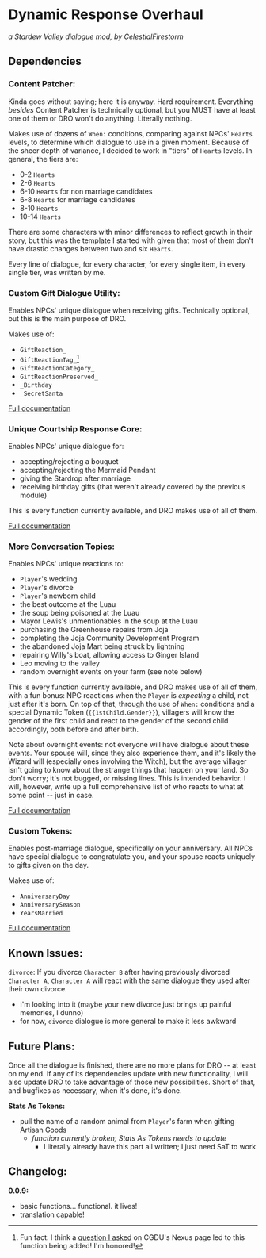 # Dynamic Response Overhaul
_a Stardew Valley dialogue mod, by CelestialFirestorm_

## Dependencies
### Content Patcher:
Kinda goes without saying; here it is anyway. Hard requirement. Everything _besides_ Content Patcher is technically optional, but you MUST have at least one of them or DRO won't do anything. Literally nothing.

Makes use of dozens of `When:` conditions, comparing against NPCs' `Hearts` levels, to determine which dialogue to use in a given moment. Because of the sheer depth of variance, I decided to work in "tiers" of `Hearts` levels. In general, the tiers are:
  - 0-2 `Hearts`
  - 2-6 `Hearts`
  - 6-10 `Hearts` for non marriage candidates
  - 6-8 `Hearts` for marriage candidates
  - 8-10 `Hearts`
  - 10-14 `Hearts`

There are some characters with minor differences to reflect growth in their story, but this was the template I started with given that most of them don't have drastic changes between two and six `Hearts`.

Every line of dialogue, for every character, for every single item, in every single tier, was written by me.

### Custom Gift Dialogue Utility:
Enables NPCs' unique dialogue when receiving gifts. Technically optional, but this is the main purpose of DRO.

Makes use of:
  - `GiftReaction_`
  - `GiftReactionTag_`[^1]
  - `GiftReactionCategory_`
  - `GiftReactionPreserved_`
  - `_Birthday`
  - `_SecretSanta`

[Full documentation](https://github.com/purrplingcat/StardewMods/tree/master/CustomGiftDialogue#create-gift-reaction-dialogues)
[^1]: Fun fact: I think a [question I asked](https://forums.nexusmods.com/index.php?showtopic=9406113/#entry105545063) on CGDU's Nexus page led to this function being added! I'm honored!

### Unique Courtship Response Core:
Enables NPCs' unique dialogue for:
  - accepting/rejecting a bouquet
  - accepting/rejecting the Mermaid Pendant
  - giving the Stardrop after marriage
  - receiving birthday gifts (that weren't already covered by the previous module)

This is every function currently available, and DRO makes use of all of them.

[Full documentation](https://github.com/MissCoriel/UniqueCourtshipResponseCore/wiki/Explanation-of-Dialog)

### More Conversation Topics:
Enables NPCs' unique reactions to:
  - `Player`'s wedding
  - `Player`'s divorce
  - `Player`'s newborn child
  - the best outcome at the Luau
  - the soup being poisoned at the Luau
  - Mayor Lewis's unmentionables in the soup at the Luau
  - purchasing the Greenhouse repairs from Joja
  - completing the Joja Community Development Program
  - the abandoned Joja Mart being struck by lightning
  - repairing Willy's boat, allowing access to Ginger Island
  - Leo moving to the valley
  - random overnight events on your farm (see note below)

This is every function currently available, and DRO makes use of all of them, with a fun bonus: NPC reactions when the `Player` is _expecting_ a child, not just after it's born. On top of that, through the use of `When:` conditions and a special Dynamic Token (`{{1stChild.Gender}}`), villagers will know the gender of the first child and react to the gender of the second child accordingly, both before and after birth.

Note about overnight events: not everyone will have dialogue about these events. Your spouse will, since they also experience them, and it's likely the Wizard will (especially ones involving the Witch), but the average villager isn't going to know about the strange things that happen on your land. So don't worry; it's not bugged, or missing lines. This is intended behavior. I will, however, write up a full comprehensive list of who reacts to what at some point -- just in case.

[Full documentation](https://github.com/elizabethcd/MoreConversationTopics/tree/main/docs)

### Custom Tokens:
Enables post-marriage dialogue, specifically on your anniversary. All NPCs have special dialogue to congratulate you, and your spouse reacts uniquely to gifts given on the day.

Makes use of:
  - `AnniversaryDay`
  - `AnniversarySeason`
  - `YearsMarried`

[Full documentation](https://github.com/TheMightyAmondee/CustomTokens/blob/master/README.md)

## Known Issues:
`divorce`: If you divorce `Character B` after having previously divorced `Character A`, `Character A` will react with the same dialogue they used after their own divorce.
  - I'm looking into it (maybe your new divorce just brings up painful memories, I dunno)
  - for now, `divorce` dialogue is more general to make it less awkward

## Future Plans:
Once all the dialogue is finished, there are no more plans for DRO -- at least on my end. If any of its dependencies update with new functionality, I will also update DRO to take advantage of those new possibilities. Short of that, and bugfixes as necessary, when it's done, it's done.

**Stats As Tokens:**
  - pull the name of a random animal from `Player`'s farm when gifting Artisan Goods
    - _function currently broken; Stats As Tokens needs to update_
       - I literally already have this part all written; I just need SaT to work

## Changelog:
<!-- **0.34.0:**
  - Wizard complete

**0.03.0:**
	- Caroline complete

**0.02.0:**
	- Alex complete

**0.01.0:**
  - Abigail complete
-->
**0.0.9:**
  - basic functions... functional. it lives!
  - translation capable!
